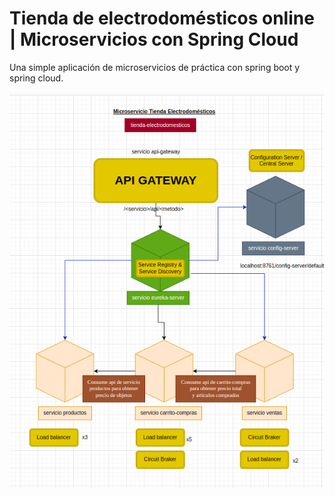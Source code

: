 
# Tienda de electrodomésticos online | Microservicios con Spring Cloud

Una simple aplicación de microservicios de práctica con spring boot y spring cloud.

![alt text](proyect-diagram.png)
